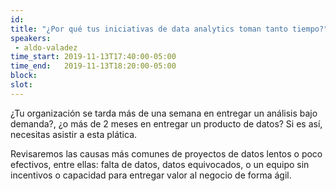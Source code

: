 ```yaml
---
id: 
title: "¿Por qué tus iniciativas de data analytics toman tanto tiempo?"
speakers:
 - aldo-valadez
time_start: 2019-11-13T17:40:00-05:00
time_end:   2019-11-13T18:20:00-05:00
block: 
slot: 
---
```


¿Tu organización se tarda más de una semana en entregar un análisis bajo demanda?, ¿o más de 2 meses en entregar un producto de datos? Si es así, necesitas asistir a esta plática.

Revisaremos las causas más comunes de proyectos de datos lentos o poco efectivos, entre ellas: falta de datos, datos equivocados, o un equipo sin incentivos o capacidad para entregar valor al negocio de forma ágil.